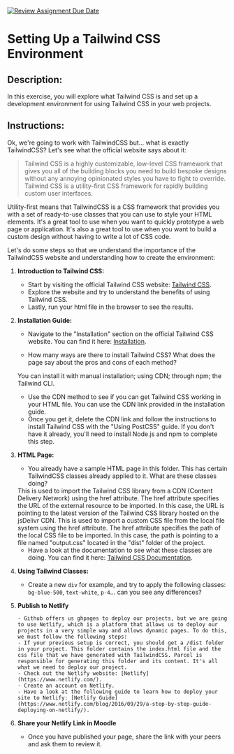 [![Review Assignment Due Date](https://classroom.github.com/assets/deadline-readme-button-24ddc0f5d75046c5622901739e7c5dd533143b0c8e959d652212380cedb1ea36.svg)](https://classroom.github.com/a/xK7DZMeu)

# Setting Up a Tailwind CSS Environment

## Description:

In this exercise, you will explore what Tailwind CSS is and set up a development environment for using Tailwind CSS in your web projects.

## Instructions:

Ok, we're going to work with TailwindCSS but... what is exactly TailwindCSS? Let's see what the official website says about it:

> Tailwind CSS is a highly customizable, low-level CSS framework that gives you all of the building blocks you need to build bespoke designs without any annoying opinionated styles you have to fight to override. Tailwind CSS is a utility-first CSS framework for rapidly building custom user interfaces.

Utility-first means that TailwindCSS is a CSS framework that provides you with a set of ready-to-use classes that you can use to style your HTML elements. It's a great tool to use when you want to quickly prototype a web page or application. It's also a great tool to use when you want to build a custom design without having to write a lot of CSS code.

Let's do some steps so that we understand the importance of the TailwindCSS website and understanding how to create the environment:

1.  **Introduction to Tailwind CSS:**

    - Start by visiting the official Tailwind CSS website: [Tailwind CSS](https://tailwindcss.com/).
    - Explore the website and try to understand the benefits of using Tailwind CSS.
    - Lastly, run your html file in the browser to see the results.

2.  **Installation Guide:**

    - Navigate to the "Installation" section on the official Tailwind CSS website. You can find it here: [Installation](https://tailwindcss.com/docs/installation).

    - How many ways are there to install Tailwind CSS? What does the page say about the pros and cons of each method?

    You can install it with manual installation; using CDN; through npm; the Tailwind CLI.

    - Use the CDN method to see if you can get Tailwind CSS working in your HTML file. You can use the CDN link provided in the installation guide.
    - Once you get it, delete the CDN link and follow the instructions to install Tailwind CSS with the "Using PostCSS" guide. If you don't have it already, you'll need to install Node.js and npm to complete this step.

3.  **HTML Page:**

    - You already have a sample HTML page in this folder. This has certain TailwindCSS classes already applied to it. What are these classes doing?

     <link href="https://cdn.jsdelivr.net/npm/tailwindcss@2.2.16/dist/tailwind.min.css">
     This is used to import the Tailwind CSS library from a CDN (Content Delivery Network) using the href attribute. The href attribute specifies the URL of the external resource to be imported. In this case, the URL is pointing to the latest version of the Tailwind CSS library hosted on the jsDelivr CDN.

    <link href="/dist/output.css" rel="stylesheet">
    This is used to import a custom CSS file from the local file system using the href attribute. The href attribute specifies the path of the local CSS file to be imported. In this case, the path is pointing to a file named "output.css" located in the "dist" folder of the project.

    - Have a look at the documentation to see what these classes are doing. You can find it here: [Tailwind CSS Documentation](https://tailwindcss.com/docs).

4.  **Using Tailwind Classes:**

    - Create a new `div` for example, and try to apply the following classes: `bg-blue-500`, `text-white`, `p-4`... can you see any differences?

5.  **Publish to Netlify**

        - Github offers us ghpages to deploy our projects, but we are going to use Netlify, which is a platform that allows us to deploy our projects in a very simple way and allows dynamic pages. To do this, we must follow the following steps:
        - If your previous setup is correct, you should get a /dist folder in your project. This folder contains the index.html file and the css file that we have generated with TailwindCSS. Parcel is responsible for generating this folder and its content. It's all what we need to deploy our project.
        - Check out the Netlify website: [Netlify](https://www.netlify.com/).
        - Create an account on Netlify.
        - Have a look at the following guide to learn how to deploy your site to Netlify: [Netlify Guide](https://www.netlify.com/blog/2016/09/29/a-step-by-step-guide-deploying-on-netlify/).

6.  **Share your Netlify Link in Moodle**

    - Once you have published your page, share the link with your peers and ask them to review it.
